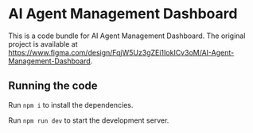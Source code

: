 
  # AI Agent Management Dashboard

  This is a code bundle for AI Agent Management Dashboard. The original project is available at https://www.figma.com/design/FqjW5Uz3gZEi1IokICv3oM/AI-Agent-Management-Dashboard.

  ## Running the code

  Run `npm i` to install the dependencies.

  Run `npm run dev` to start the development server.
  